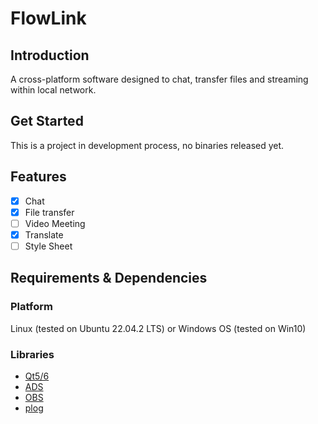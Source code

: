 # FlowLink

## Introduction

A cross-platform software designed to chat, transfer files and streaming within local network.

## Get Started

This is a project in development process, no binaries released yet.

## Features

- [x] Chat
- [x] File transfer
- [ ] Video Meeting
- [x] Translate
- [ ] Style Sheet

## Requirements & Dependencies

### Platform

Linux (tested on Ubuntu 22.04.2 LTS) or Windows OS (tested on Win10)

### Libraries

- [Qt5/6](https://download.qt.io/archive/qt/)
- [ADS](https://github.com/githubuser0xFFFF/Qt-Advanced-Docking-System)
- [OBS](https://github.com/obsproject/obs-studio)
- [plog](https://github.com/SergiusTheBest/plog)
